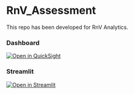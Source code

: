 # RnV_Assessment

This repo has been developed for RnV Analytics.

### Dashboard
[![Open in QuickSight](https://cruzstreet.com/wp-content/uploads/2020/05/quicksight_logo_0.png)](https://eu-central-1.quicksight.aws.amazon.com/sn/accounts/282769468947/dashboards/30ae6ddf-a4a3-4910-97d9-bce8c33e50ee?directory_alias=ugurcank)


### Streamlit
[![Open in Streamlit](https://static.streamlit.io/badges/streamlit_badge_black_white.svg)](https://exedeus21-rnv-assessment-prediction-x520z6.streamlitapp.com/)
